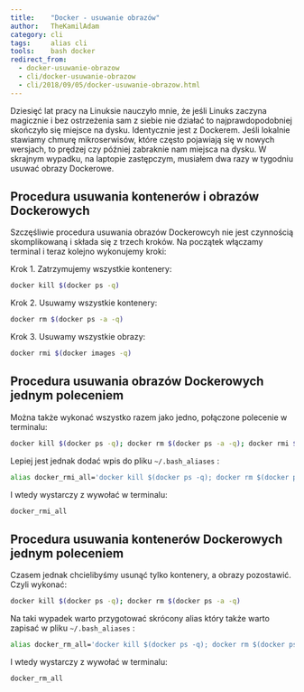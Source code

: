 ```yaml
---
title:    "Docker - usuwanie obrazów"
author:   TheKamilAdam
category: cli
tags:     alias cli
tools:    bash docker
redirect_from:
  - docker-usuwanie-obrazow
  - cli/docker-usuwanie-obrazow
  - cli/2018/09/05/docker-usuwanie-obrazow.html
---
```


Dziesięć lat pracy na Linuksie nauczyło mnie,
że jeśli Linuks zaczyna magicznie i bez ostrzeżenia sam z siebie nie działać
to najprawdopodobniej skończyło się miejsce na dysku.
Identycznie jest z Dockerem.
Jeśli lokalnie stawiamy chmurę mikroserwisów,
które często pojawiają się w nowych wersjach,
to prędzej czy później zabraknie nam miejsca na dysku.
W skrajnym wypadku, na laptopie zastępczym, musiałem dwa razy w tygodniu usuwać obrazy Dockerowe.

## Procedura usuwania kontenerów i obrazów Dockerowych
Szczęśliwie procedura usuwania obrazów Dockerowcyh nie jest czynnością skomplikowaną i składa się z trzech kroków.
Na początek włączamy terminal i teraz kolejno wykonujemy kroki:

Krok 1. Zatrzymujemy wszystkie kontenery:
```bash
docker kill $(docker ps -q)
```

Krok 2. Usuwamy wszystkie kontenery:
```bash
docker rm $(docker ps -a -q)
```

Krok 3. Usuwamy wszystkie obrazy:
```bash
docker rmi $(docker images -q)
```

## Procedura usuwania obrazów Dockerowych jednym poleceniem
Można także wykonać wszystko razem jako jedno, połączone polecenie w terminalu:

```bash
docker kill $(docker ps -q); docker rm $(docker ps -a -q); docker rmi $(docker images -q)
```

Lepiej jest jednak dodać wpis do pliku `~/.bash_aliases` :
```bash
alias docker_rmi_all='docker kill $(docker ps -q); docker rm $(docker ps -a -q); docker rmi $(docker images -q)'
```

I wtedy wystarczy z wywołać w terminalu:
```bash
docker_rmi_all
```

## Procedura usuwania kontenerów Dockerowych jednym poleceniem
Czasem jednak chcielibyśmy usunąć tylko kontenery, a obrazy pozostawić.
Czyli wykonać:
```bash
docker kill $(docker ps -q); docker rm $(docker ps -a -q)
```

Na taki wypadek warto przygotować skrócony alias który także warto zapisać w pliku `~/.bash_aliases` :
```bash
alias docker_rm_all='docker kill $(docker ps -q); docker rm $(docker ps -a -q)'
```

I wtedy wystarczy z wywołać w terminalu:
```bash
docker_rm_all
```
